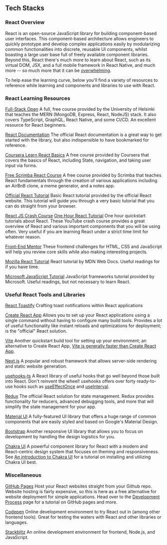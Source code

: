 ## Tech Stacks

### React Overview
React is an open-source JavaScript library for building component-based user interfaces. This component-based architecture allows engineers to quickly prototype and develop complex applications easily by modularizing common functionalities into discrete, reusable UI components, whilst boasting a large user base full of freely available component libraries. Beyond this, React there's much more to learn about React, such as its virtual DOM, JSX, and a full mobile framework in React Native, and much more -- so much more that it can be [overwhelming](https://auth0.com/blog/how-to-manage-javascript-fatigue/). 

To help ease the learning curve, below you'll find a variety of resources to reference while learning and components and libraries to use with React. 

### React Learning Resources 

[Full-Stack Open](https://fullstackopen.com/)
A full, free course provided by the University of Helsinki that teaches the MERN (MongoDB, Express, React, NodeJS) stack. It also covers TypeScript, GraphQL, React Native, and some CI/CD. An excellent resource for React beginners.

[React Documentation](https://react.dev/)
The official React documentation is a great way to get started with the library, but also indispensible to have bookmarked for reference.

[Coursera Learn React Basics](https://www.coursera.org/learn/react-basics)
A free course provided by Coursera that covers the basics of React, including State, navigation, and taking user input via forms.

[Free Scrimba React Course](https://scrimba.com/learn/learnreact)
A free course provided by Scrimba that teaches React fundamentals through the creation of various applications including an AirBnB clone, a meme generator, and a notes app.

[Official React Tutorial](https://reactjs.org/tutorial/tutorial.html)
Basic React tutorial provided by the official React website. This tutorial will guide you through a very basic tutorial that you can do straight from your browser. 

[React JS Crash Course](https://www.youtube.com/watch?v=w7ejDZ8SWv8)
[One Hour React Tutorial](https://www.youtube.com/watch?v=b9eMGE7QtTk)
One hour quickstart tutorials about React. These YouTube crash course provides a great overview of React and various important components that you will be using often. Very useful if you are learning React under a strict time limit for whatever reason.

[Front-End Mentor](https://www.frontendmentor.io/)
These frontend challenges for HTML, CSS and JavaScript will help you review core skills while also making interesting projects.

[Mozilla React Tutorial](https://developer.mozilla.org/en-US/docs/Learn/Tools_and_testing/Client-side_JavaScript_frameworks/React_getting_started)
React tutorial by MDN Web Docs. Useful readings for if you have time.

[Microsoft JavaScript Tutorial](https://learn.microsoft.com/en-us/windows/dev-environment/javascript/)
JavaScript frameworks tutorial provided by Microsoft. Useful readings, but not necessary to learn React. 

### Useful React Tools and Libraries

[React Toastify](./React-Toastify.md) 
Crafting toast notifications within React applications

[Create React App](https://create-react-app.dev/)
Allows you to set up your React applications using a single command without having to configure many build tools. Provides a lot of useful functionality like instant reloads and optimizations for deployment; is the "official" React solution.

[Vite](https://vitejs.dev/)
Another quickstart build tool for setting up your environment; an alternative to Create React App, [Vite is generally faster than Create React App](https://www.dhiwise.com/post/react-build-tools-create-react-app-with-vite-vs-cra-tool). 

[Next.js](https://nextjs.org/)
A popular and robust framework that allows server-side rendering and static website generation. 

[usehooks-ts](https://usehooks-ts.com/)
A React library of useful hooks that go well beyond those built into React. Don't reinvent the wheel! usehooks offers over forty ready-to-use hooks such as [useEffectOnce](https://usehooks-ts.com/react-hook/use-effect-once) and [useInterval](https://usehooks-ts.com/react-hook/use-interval). 

[Redux](https://redux.js.org/)
The official React solution for state management. Redux provides functionality for reducers, advanced debugging tools, and more that will simplify the state management for your app.

[Material UI](https://mui.com/material-ui/)
A fully-featured UI library that offers a huge range of common components that are easily styled and based on Google's Material Design.

[Bootstrap](https://getbootstrap.com/)
Another responsive UI library that allows you to focus on development by handling the design logistics for you.  

[Chakra UI](https://chakra-ui.com/)
A powerful component library for React with a modern and React-centric design system that focuses on theming and responsiveness. See [An introduction to Chakra UI](./ChakraUI.md) for a tutorial on installing and utilizing Chakra UI best.

### Miscellaneous

[GitHub Pages](https://pages.github.com/)
Host your React websites straight from your Github repo. Website hosting is fairly expensive, so this is here as a free alternative for website deployment for simple applications. Head over to the [Development Process](https://learning-software-engineering.github.io/Topics/Development_Process.html#resources-for-development-process) page for a tutorial on GitHub pages and more. 

[Codepen](https://codepen.io/)
Online development environment to try React out in (among other frontend tools). Great for testing the waters with React and other libraries or languages.

[Stackblitz](https://stackblitz.com/)
An online development environment for frontend, Node.js, and JavaScript.
